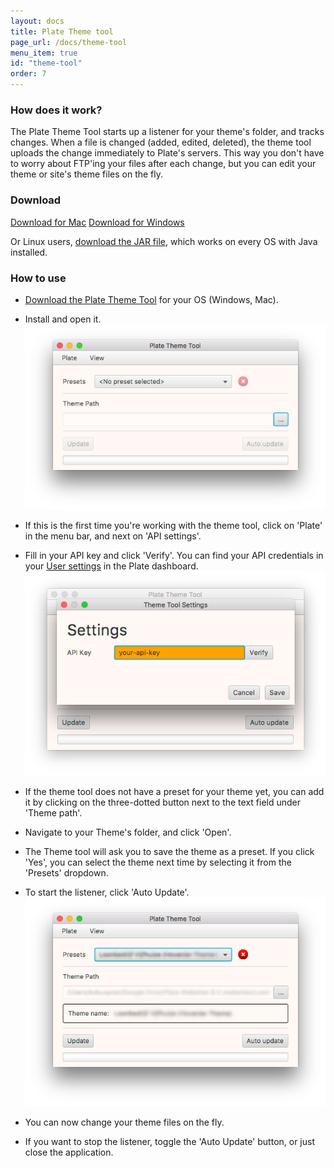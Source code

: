 ```yaml
---
layout: docs
title: Plate Theme tool
page_url: /docs/theme-tool
menu_item: true
id: "theme-tool"
order: 7
---
```

### How does it work?
The Plate Theme Tool starts up a listener for your theme's folder, and tracks changes. When a file is changed (added, edited, deleted), the theme tool uploads the change immediately to Plate's servers. This way you don't have to worry about FTP'ing your files after each change, but you can edit your theme or site's theme files on the fly.

### Download
<a href="https://bit.ly/plate-theme-tool-mac" class="btn btn-primary btn-lg"><i class="fa fa-fw fa-apple"></i> Download for Mac</a>
<a href="" class="btn btn-primary btn-lg"><i class="fa fa-fw fa-windows"></i> Download for Windows</a>

Or Linux users, [download the JAR file](https://bit.ly/plate-theme-tool-jar), which works on every OS with Java installed.

### How to use
- [Download the Plate Theme Tool](#download) for your OS (Windows, Mac).
- Install and open it.  
![Theme tool](/assets/img/theme-tool-1.png)
- If this is the first time you're working with the theme tool, click on 'Plate' in the menu bar, and next on 'API settings'.
- Fill in your API key and click 'Verify'. You can find your API credentials in your [User settings](https://www.startwithplate.com/dashboard/users/edit) in the Plate dashboard.  
![Theme tool](/assets/img/theme-tool-2.png)

- If the theme tool does not have a preset for your theme yet, you can add it by clicking on the three-dotted button next to the text field under 'Theme path'.
- Navigate to your Theme's folder, and click 'Open'.
- The Theme tool will ask you to save the theme as a preset. If you click 'Yes', you can select the theme next time by selecting it from the 'Presets' dropdown.
- To start the listener, click 'Auto Update'.  
![Theme tool](/assets/img/theme-tool-3.png)
- You can now change your theme files on the fly.
- If you want to stop the listener, toggle the 'Auto Update' button, or just close the application.
